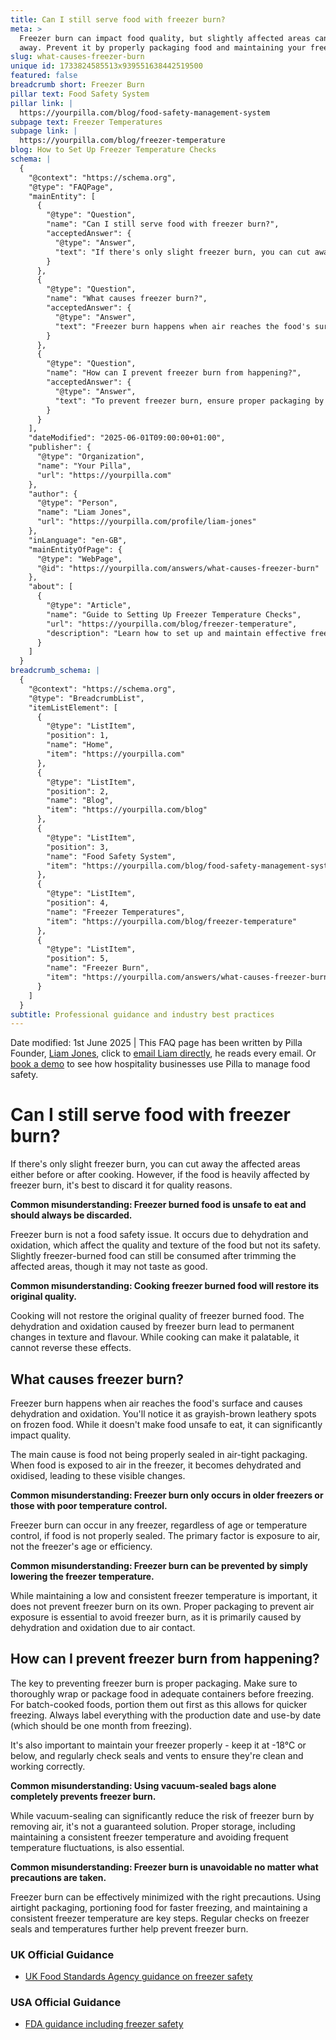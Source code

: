 ```yaml
---
title: Can I still serve food with freezer burn?
meta: >
  Freezer burn can impact food quality, but slightly affected areas can be cut
  away. Prevent it by properly packaging food and maintaining your freezer.
slug: what-causes-freezer-burn
unique id: 1733824585513x939551638442519500
featured: false
breadcrumb short: Freezer Burn
pillar text: Food Safety System
pillar link: |
  https://yourpilla.com/blog/food-safety-management-system
subpage text: Freezer Temperatures
subpage link: |
  https://yourpilla.com/blog/freezer-temperature
blog: How to Set Up Freezer Temperature Checks
schema: |
  {
    "@context": "https://schema.org",
    "@type": "FAQPage",
    "mainEntity": [
      {
        "@type": "Question",
        "name": "Can I still serve food with freezer burn?",
        "acceptedAnswer": {
          "@type": "Answer",
          "text": "If there's only slight freezer burn, you can cut away the affected areas either before or after cooking. For heavily freezer-burned food, it is best to discard it due to quality concerns. Freezer burn affects the quality and texture of food, but does not make it unsafe to eat."
        }
      },
      {
        "@type": "Question",
        "name": "What causes freezer burn?",
        "acceptedAnswer": {
          "@type": "Answer",
          "text": "Freezer burn happens when air reaches the food's surface and causes dehydration and oxidation, which manifests as grayish-brown leathery spots on frozen food. It is primarily caused by improper sealing that allows air exposure, not by the age or efficiency of the freezer."
        }
      },
      {
        "@type": "Question",
        "name": "How can I prevent freezer burn from happening?",
        "acceptedAnswer": {
          "@type": "Answer",
          "text": "To prevent freezer burn, ensure proper packaging by wrapping or using adequate containers before freezing. Maintain the freezer at -18°C or lower and check regularly for seal and vent integrity. Use vacuum-sealed bags to reduce air exposure, and always label food with dates for best usage."
        }
      }
    ],
    "dateModified": "2025-06-01T09:00:00+01:00",
    "publisher": {
      "@type": "Organization",
      "name": "Your Pilla",
      "url": "https://yourpilla.com"
    },
    "author": {
      "@type": "Person",
      "name": "Liam Jones",
      "url": "https://yourpilla.com/profile/liam-jones"
    },
    "inLanguage": "en-GB",
    "mainEntityOfPage": {
      "@type": "WebPage",
      "@id": "https://yourpilla.com/answers/what-causes-freezer-burn"
    },
    "about": [
      {
        "@type": "Article",
        "name": "Guide to Setting Up Freezer Temperature Checks",
        "url": "https://yourpilla.com/blog/freezer-temperature",
        "description": "Learn how to set up and maintain effective freezer temperature checks to ensure optimal food storage conditions."
      }
    ]
  }
breadcrumb_schema: |
  {
    "@context": "https://schema.org",
    "@type": "BreadcrumbList",
    "itemListElement": [
      {
        "@type": "ListItem",
        "position": 1,
        "name": "Home",
        "item": "https://yourpilla.com"
      },
      {
        "@type": "ListItem",
        "position": 2,
        "name": "Blog",
        "item": "https://yourpilla.com/blog"
      },
      {
        "@type": "ListItem",
        "position": 3,
        "name": "Food Safety System",
        "item": "https://yourpilla.com/blog/food-safety-management-system"
      },
      {
        "@type": "ListItem",
        "position": 4,
        "name": "Freezer Temperatures",
        "item": "https://yourpilla.com/blog/freezer-temperature"
      },
      {
        "@type": "ListItem",
        "position": 5,
        "name": "Freezer Burn",
        "item": "https://yourpilla.com/answers/what-causes-freezer-burn"
      }
    ]
  }
subtitle: Professional guidance and industry best practices
---
```


Date modified: 1st June 2025 | This FAQ page has been written by Pilla Founder, [Liam Jones](https://yourpilla.com/profile/liam-jones), click to [email Liam directly](https://mailto:liam@yourpilla.com/), he reads every email. Or [book a demo](https://calendly.com/pilla/demo) to see how hospitality businesses use Pilla to manage food safety.

# Can I still serve food with freezer burn?

If there's only slight freezer burn, you can cut away the affected areas either before or after cooking. However, if the food is heavily affected by freezer burn, it's best to discard it for quality reasons.

**Common misunderstanding: Freezer burned food is unsafe to eat and should always be discarded.**

Freezer burn is not a food safety issue. It occurs due to dehydration and oxidation, which affect the quality and texture of the food but not its safety. Slightly freezer-burned food can still be consumed after trimming the affected areas, though it may not taste as good.

**Common misunderstanding: Cooking freezer burned food will restore its original quality.**

Cooking will not restore the original quality of freezer burned food. The dehydration and oxidation caused by freezer burn lead to permanent changes in texture and flavour. While cooking can make it palatable, it cannot reverse these effects.

## What causes freezer burn?

Freezer burn happens when air reaches the food's surface and causes dehydration and oxidation. You'll notice it as grayish-brown leathery spots on frozen food. While it doesn't make food unsafe to eat, it can significantly impact quality.

The main cause is food not being properly sealed in air-tight packaging. When food is exposed to air in the freezer, it becomes dehydrated and oxidised, leading to these visible changes.

**Common misunderstanding: Freezer burn only occurs in older freezers or those with poor temperature control.**

Freezer burn can occur in any freezer, regardless of age or temperature control, if food is not properly sealed. The primary factor is exposure to air, not the freezer's age or efficiency.

**Common misunderstanding: Freezer burn can be prevented by simply lowering the freezer temperature.**

While maintaining a low and consistent freezer temperature is important, it does not prevent freezer burn on its own. Proper packaging to prevent air exposure is essential to avoid freezer burn, as it is primarily caused by dehydration and oxidation due to air contact.

## How can I prevent freezer burn from happening?

The key to preventing freezer burn is proper packaging. Make sure to thoroughly wrap or package food in adequate containers before freezing. For batch-cooked foods, portion them out first as this allows for quicker freezing. Always label everything with the production date and use-by date (which should be one month from freezing).

It's also important to maintain your freezer properly - keep it at -18°C or below, and regularly check seals and vents to ensure they're clean and working correctly.

**Common misunderstanding: Using vacuum-sealed bags alone completely prevents freezer burn.**

While vacuum-sealing can significantly reduce the risk of freezer burn by removing air, it's not a guaranteed solution. Proper storage, including maintaining a consistent freezer temperature and avoiding frequent temperature fluctuations, is also essential.

**Common misunderstanding: Freezer burn is unavoidable no matter what precautions are taken.**

Freezer burn can be effectively minimized with the right precautions. Using airtight packaging, portioning food for faster freezing, and maintaining a consistent freezer temperature are key steps. Regular checks on freezer seals and temperatures further help prevent freezer burn.

### UK Official Guidance

-   [UK Food Standards Agency guidance on freezer safety](https://www.food.gov.uk/safety-hygiene/how-to-chill-freeze-and-defrost-food-safely)

### USA Official Guidance

-   [FDA guidance including freezer safety](https://www.fda.gov/consumers/consumer-updates/are-you-storing-food-safely)
